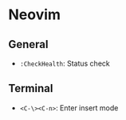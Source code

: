 # Neovim

## General

- `:CheckHealth`: Status check

## Terminal

- `<C-\><C-n>`: Enter insert mode
